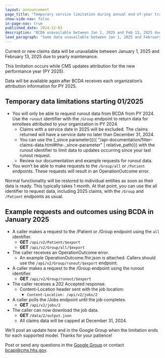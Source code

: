 ```yaml
---
layout: announcement
page_title: "Temporary service limitation during annual end-of-year transition"
show-side-nav: false
in-page-nav: true
published_date: 2024-12-03
description: "BCDA unavailable between Jan 1, 2025 and Feb 13, 2025 due to end-of-year transition."
lead_paragraph: "Some data unavailable between Jan 1, 2025 and February 13, 2025 during end-of-year maintenance."
---
```


Current or new claims data will be unavailable between January 1, 2025 and February 13, 2025 due to yearly maintenance. 

This limitation occurs while CMS updates attribution for the new performance year (PY 2025). 

Data will be available again after BCDA receives each organization’s attribution information for PY 2025.

## Temporary data limitations starting 01/2025

- You will only be able to request runout data from BCDA from PY 2024. Use the `runout` identifier with the `/Group` endpoint to return data for enrollees attributed to your organization in PY 2024. 
  - Claims with a service date in 2025 will be excluded. The claims returned will have a service date no later than December 31, 2024. 
  - You can use the [_since parameter]({{ "/api-documentation/filter-claims-data.html#the-_since-parameter" | relative_path}}) with the runout identifier to limit data to updates occurring since your last runout request.
  - Review our documentation and example requests for runout data. 
- You won’t be able to make requests to the `/Group/all` or `/Patient` endpoints. These requests will result in an OperationOutcome error.

Normal functionality will be restored to individual entities as soon as their data is ready. This typically takes 1 month. At that point, you can use the all identifier to request data, including 2025 claims, with the `/Group` and `/Patient` endpoints as usual.

## Example requests and outcomes using BCDA in January 2025
- A caller makes a request to the /Patient or /Group endpoint using the `all` identifier.
  - **GET** `/api/v2/Patient/$export`
  - **GET** `/api/v2/Group/all/$export`
- The caller receives an OperationOutcome error.
  - An example OperationOutcome.fhir.json is attached. Callers should use the `/api/v2/Group/runout/$export` endpoint.
- A caller makes a request to the /Group endpoint using the runout identifier.
  - **GET** `/api/v2/Group/runout/$export`
- The caller receives a 202 Accepted response.
  - Content-Location header sent with the job location:
    - `Content-Location: /api/v2/jobs/2`
- A caller polls the /Jobs endpoint until the job completes.
  - **GET** `/api/v2/jobs/2`
- The caller can now download the job data.
  - **GET** `/data/2/output.json`
  - All claims data will be capped at December 31, 2024.

We’ll post an update here and in the Google Group when the limitation ends for each supported model. Thanks for your patience!

Post or send any questions in the <a href="https://groups.google.com/g/bc-api" target="_blank" rel="nofollow noreferrer">Google Group</a> or contact [bcapi@cms.hhs.gov](mailto:bcapi@cms.hhs.gov).
